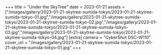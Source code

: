 +++
title = "Under the SkyTree"
date = 2023-01-21
assets = ["/images/gallery/2023-01-21-skytree-sumida-tokyo/2023-01-21-skytree-sumida-tokyo-01.jpg","/images/gallery/2023-01-21-skytree-sumida-tokyo/2023-01-21-skytree-sumida-tokyo-02.jpg","/images/gallery/2023-01-21-skytree-sumida-tokyo/2023-01-21-skytree-sumida-tokyo-03.jpg","/images/gallery/2023-01-21-skytree-sumida-tokyo/2023-01-21-skytree-sumida-tokyo-04.jpg"]
[extra]
camera = "CyberShot DSC-W110"
cover_url = "/images/gallery/2023-01-21-skytree-sumida-tokyo/2023-01-21-skytree-sumida-tokyo-01.jpg"
+++
